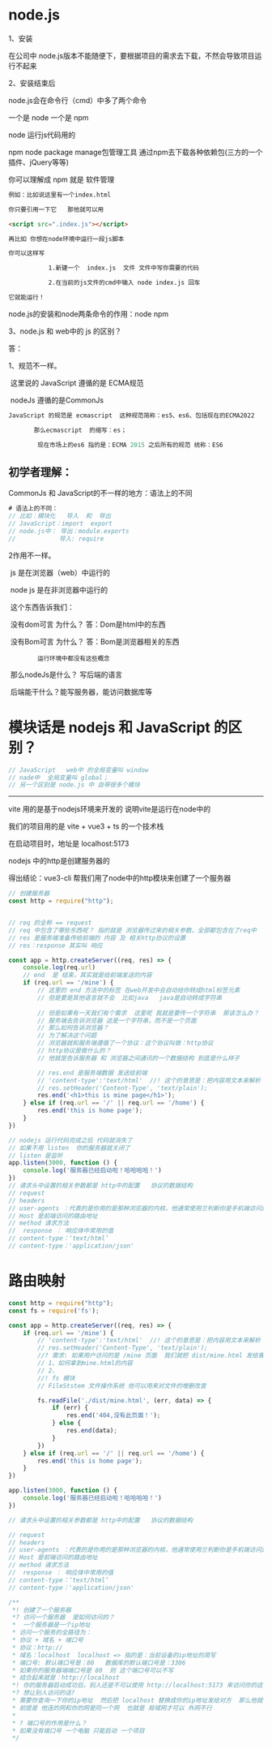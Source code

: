 # node.js

1、安装

在公司中  node.js版本不能随便下，要根据项目的需求去下载，不然会导致项目运行不起来

2、安装结束后

node.js会在命令行（cmd）中多了两个命令

一个是 node   一个是 npm

node 运行js代码用的

npm           node package manage包管理工具 通过npm去下载各种依赖包(三方的一个插件、jQuery等等)

你可以理解成 npm 就是 软件管理

```` html
例如：比如说这里有一个index.html

你只要引用一下它   那他就可以用

<script src=".index.js"></script>

再比如 你想在node环境中运行一段js脚本

你可以这样写 

​			1.新建一个  index.js  文件 文件中写你需要的代码

​			2.在当前的js文件的cmd中输入 node index.js 回车

它就能运行！  
````

node.js的安装和node两条命令的作用：node  npm



3、node.js 和 web中的 js 的区别？

答：

1、规范不一样。

​	这里说的 JavaScript 遵循的是 ECMA规范

​	nodeJs 遵循的是CommonJs

``` js
JavaScript 的规范是 ecmascript  这种规范简称：es5、es6、包括现在的ECMA2022

​		那么ecmascript  的缩写：es；

​        现在市场上的es6 指的是：ECMA 2015 之后所有的规范 统称：ES6
```

## 初学者理解：

CommonJs 和 JavaScript的不一样的地方：语法上的不同

```js
# 语法上的不同：
// 比如：模块化   导入  和  导出
// JavaScript：import  export
// node.js中： 导出：module.exports
//			  导入: require
```

2作用不一样。

​		js  是在浏览器（web）中运行的

​	    node  js  是在非浏览器中运行的

​           这个东西告诉我们：

​				没有dom可言      为什么？   答：Dom是html中的东西  

​				没有Bom可言      为什么？   答：Bom是浏览器相关的东西

 			运行环境中都没有这些概念  

​			 那么nodeJs是什么？ 写后端的语言

​			后端能干什么？能写服务器，能访问数据库等

# 模块话是 nodejs 和 JavaScript 的区别？
``` js
// JavaScript   web中 的全局变量叫 window
// nade中  全局变量叫 global；
// 另一个区别是 node.js 中 自带很多个模块

```

---

vite 用的是基于nodejs环境来开发的   说明vite是运行在node中的

我们的项目用的是 vite + vue3 + ts 的一个技术栈

在启动项目时，地址是 localhost:5173

nodejs 中的http是创建服务器的

得出结论：vue3-cli 帮我们用了node中的http模块来创建了一个服务器

``` js
// 创建服务器
const http = require("http");


// req 的全称 == request
// req 中包含了哪些东西呢？ 指的就是 浏览器传过来的相关参数，全部都包含在了req中
// res 是服务端准备传给前端的 内容 及 相关http协议的设置
// res：response 其实叫 响应

const app = http.createServer((req, res) => {
    console.log(req.url)
    // end  是 结束，其实就是给前端发送的内容
    if (req.url == '/mine') {
        // 这里的 end 方法中的标签 在web开发中会自动给你转成html标签元素
        // 但是要是其他语言就不会  比如java   java是自动转成字符串
        
        // 但是如果有一天我们有个需求  这里呢 我就是要传一个字符串  那该怎么办？
        // 服务端去告诉浏览器 这是一个字符串，而不是一个页面
        // 那么如何告诉浏览器？
        // 为了解决这个问题
        // 浏览器就和服务端遵循了一个协议：这个协议叫做：http协议
        // http协议是做什么的？
        // 他就是告诉服务器 和 浏览器之间通讯的一个数据结构 到底是什么样子

        // res.end 是服务端数据 发送给前端
        // 'content-type':'text/html'  //! 这个的意思是：把内容用文本来解析  如果发现html 就解析成html
        // res.setHeader('Content-Type', 'text/plain');
        res.end('<h1>this is mine page</h1>');
    } else if (req.url == '/' || req.url == '/home') {
        res.end('this is home page');
    }
})

// nodejs 运行代码完成之后 代码就消失了
// 如果不用 listen  你的服务器就关闭了
// listen 是监听 
app.listen(3000, function () {
    console.log('服务器已经启动啦！哈哈哈哈！')
})
// 请求头中设置的相关参数都是 http中的配置   协议的数据结构
// request
// headers
// user-agents ：代表的是你用的是那种浏览器的内核，他通常使用兰判断你是手机端访问还是PC端 是微信还是支付宝  是火狐还是chrome还是IE
// Host 是前端访问的路由地址
// method 请求方法
//  response ： 响应体中常用的值
// content-type：‘text/html’
// content-type：'application/json'
```

# 路由映射

``` js
const http = require("http");
const fs = require('fs');

const app = http.createServer((req, res) => {
    if (req.url == '/mine') {
        // 'content-type':'text/html'  //! 这个的意思是：把内容用文本来解析  如果发现html 就解析成html
        // res.setHeader('Content-Type', 'text/plain');
        //? 需求: 如果用户访问的是 /mine 页面  我们就把 dist/mine.html 发给客户端
        // 1、如何拿到mine.html的内容
        // 2、
        //! fs 模块
        // FileStstem 文件操作系统 他可以用来对文件的增删改查

        fs.readFile('./dist/mine.html', (err, data) => {
            if (err) {
                res.end('404,没有此页面！');
            } else {
                res.end(data);
            }
        })
    } else if (req.url == '/' || req.url == '/home') {
        res.end('this is home page');
    }
})

app.listen(3000, function () {
    console.log('服务器已经启动啦！哈哈哈哈！')
})

// 请求头中设置的相关参数都是 http中的配置   协议的数据结构

// request
// headers
// user-agents ：代表的是你用的是那种浏览器的内核，他通常使用兰判断你是手机端访问还是PC端 是微信还是支付宝  是火狐还是chrome还是IE
// Host 是前端访问的路由地址
// method 请求方法
//  response ： 响应体中常用的值
// content-type：‘text/html’
// content-type：'application/json'

/**
 *! 创建了一个服务器
 *? 访问一个服务器  是如何访问的？
 *  一个服务器是一个ip地址
 * 访问一个服务的全路径为：
 * 协议 + 域名 + 端口号
 * 协议：http://
 * 域名：localhost  localhost => 指的是：当前设备的ip地址的简写
 * 端口号: 默认端口号是：80   数据库的默认端口号是：3306
 * 如果你的服务器端端口号是 80  则 这个端口号可以不写
 * 结合起来就是：http://localhost
 *! 你的服务器启动成功后，别人还是不可以使用 http://localhost:5173 来访问你的这个地址的
 *? 想让别人访问的话?
 * 需要你查询一下你的ip地址  然后把 localhost 替换成你的ip地址发给对方  那么他就可以访问了
 * 前提是 他连的网和你的网是同一个网  也就是 局域网才可以 外网不行
 * 
 * ? 端口号的作用是什么？
 * 如果没有端口号 一个电脑 只能启动 一个项目
 */
```


